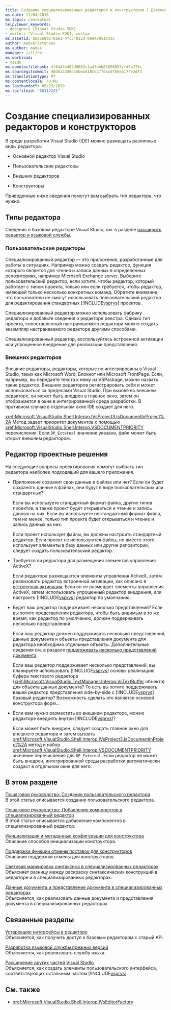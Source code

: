```yaml
---
title: Создание специализированных редакторов и конструкторов | Документация Майкрософт
ms.date: 11/04/2016
ms.topic: conceptual
helpviewer_keywords:
- designers [Visual Studio SDK]
- editors [Visual Studio SDK], custom
ms.assetid: b6a5e8b2-0ae1-4fc3-812d-09d40051b435
author: madskristensen
ms.author: madsk
manager: jillfra
ms.workload:
- vssdk
ms.openlocfilehash: 4f8447e402d9602c1a4fdeb87896853cfd9a775c
ms.sourcegitcommit: 40d612240dc5bea418cd27fdacdf85ea177e2df3
ms.translationtype: MT
ms.contentlocale: ru-RU
ms.lasthandoff: 05/29/2019
ms.locfileid: "66312241"
---
```

# <a name="create-custom-editors-and-designers"></a>Создание специализированных редакторов и конструкторов

В среде разработки Visual Studio (IDE) можно размещать различные виды редактора:

- Основной редактор Visual Studio

- Пользовательские редакторы

- Внешних редакторов

- Конструкторы

Приведенные ниже сведения помогут вам выбрать тип редактора, что нужно.

## <a name="types-of-editor"></a>Типы редактора

Сведения о базовом редакторе Visual Studio, см. в разделе [расширить редактор и языковой службы](../extensibility/extending-the-editor-and-language-services.md).

### <a name="custom-editors"></a>Пользовательские редакторы
 Специализированный редактор — это приложения, разработанные для работы в ситуациях. Например можно создать редактор, функция которого является для чтения и записи данных в определенных репозиториях, например Microsoft Exchange server. Выберите пользовательский редактор, если хотите, чтобы редактор, который работает с типом проекта, только или если требуется, чтобы редактор, имеющей только несколько конкретных команд. Обратите внимание, что пользователи не смогут использовать пользовательский редактор для редактирования стандартных [!INCLUDE[vsprvs](../code-quality/includes/vsprvs_md.md)] проектов.

 Специализированный редактор можно использовать фабрику редактора и добавьте сведения о редакторе реестра. Однако тип проекта, сопоставленный настраиваемого редактора можно создать экземпляр настраиваемого редактора другими способами.

 Специализированный редактор, воспользуйтесь встроенной активации или упрощенное внедрение для реализации представления.

### <a name="external-editors"></a>Внешних редакторов
 Внешние редакторы, редакторы, которые не интегрированы в Visual Studio, таких как Microsoft Word, Блокнот или Microsoft FrontPage. Если, например, вы передаете текста к нему из VSPackage, можно назвать такие редактор. Внешних редакторов регистрировать себя и может использоваться за пределами Visual Studio. При вызове во внешнем редакторе, он может быть внедрен в главное окно, затем он отображается в окне в интегрированной среде разработки. В противном случае в отдельном окне IDE создает для него.

 <xref:Microsoft.VisualStudio.Shell.Interop.IVsProject3.IsDocumentInProject%2A> Метод задает приоритет документов с помощью <xref:Microsoft.VisualStudio.Shell.Interop.VSDOCUMENTPRIORITY> перечисления. Если `DP_External` значение указано, файл может быть открыт внешним редактором.

## <a name="editor-design-decisions"></a>Редактор проектные решения
 На следующие вопросы проектирования помогут выбрать тип редактора наиболее подходящий для вашего приложения.

- Приложение сохранит свои данные в файлах или нет? Если он будет сохранять данные в файлах, они будут в виде пользовательских или стандартных?

   Если вы используете стандартный формат файла, других типов проектов, а также проект будет открываться и чтение и запись данных на них. Если вы используете нестандартный формат файла, тем не менее, только тип проекта будет открываться и чтение и запись данных на них.

   Если проект использует файлы, вы должны настроить стандартный редактор. Если проект не используются файлы, но вместо этого использует элементы в базу данных или другие репозитории, следует создать пользовательский редактор.

- Требуется ли редактора для размещения элементов управления ActiveX?

   Если редактора размещаются элементы управления ActiveX, затем реализовать редактор встроенной активации, как описано в [встроенная активация](../extensibility/in-place-activation.md). Если он не размещает элементы управления ActiveX, затем использовать упрощенный редактор внедрения, или настроить [!INCLUDE[vsprvs](../code-quality/includes/vsprvs_md.md)] редактор по умолчанию.

- Будет ваш редактор поддерживает несколько представлений? Если вы хотите представления редактора, чтобы быть видимым в то же время, как редактор по умолчанию, должен поддерживать несколько представлений.

   Если ваш редактор должен поддерживать несколько представлений, данные документа и объекты представления документа для редактора необходимо отдельные объекты. Дополнительные сведения см. в разделе [поддерживать несколько представлений документа](../extensibility/supporting-multiple-document-views.md).

   Если ваш редактор поддерживает несколько представлений, вы планируете использовать [!INCLUDE[vsprvs](../code-quality/includes/vsprvs_md.md)] основы реализацию буфера текстового редактора (<xref:Microsoft.VisualStudio.TextManager.Interop.VsTextBuffer> объекта) для объекта данных документа? То есть вы хотите поддерживать вашей редактор представления side-by-side с [!INCLUDE[vsprvs](../code-quality/includes/vsprvs_md.md)] базовый редактор? Возможность сделать это является основой конструктора форм...

- Если вам нужно разместить во внешнем редакторе, можно редакторе внедрять внутри [!INCLUDE[vsprvs](../code-quality/includes/vsprvs_md.md)]?

   Если может быть внедрен, следует создать главное окно для внешнего редактора и затем вызвать <xref:Microsoft.VisualStudio.Shell.Interop.IVsProject3.IsDocumentInProject%2A> метод и набор <xref:Microsoft.VisualStudio.Shell.Interop.VSDOCUMENTPRIORITY> значение перечисления для `DP_External`. Если редактор не может быть внедрен, интегрированной среды разработки автоматически создаст в отдельном окне для него.

## <a name="in-this-section"></a>В этом разделе

[Пошаговое руководство: Создание пользовательского редактора](../extensibility/walkthrough-creating-a-custom-editor.md)\
В этой статье описывается создание пользовательского редактора.

[Пошаговое руководство: Добавление компонентов в специализированный редактор](../extensibility/walkthrough-adding-features-to-a-custom-editor.md)\
В этой статье описывается добавление компонентов в специализированный редактор.

[Инициализация и метаданные конфигурации для конструктора](../extensibility/designer-initialization-and-metadata-configuration.md)\
Описание способов инициализации конструктора.

[Поддержка функции отмены поставок для конструкторов](../extensibility/supplying-undo-support-to-designers.md)\
Описание поддержки отмены для конструкторов.

[Цветовая маркировка синтаксиса в специализированных редакторах](../extensibility/syntax-coloring-in-custom-editors.md)\
Объясняет разницу между раскраску синтаксических конструкций в редакторе и в специализированных редакторах.

[Данные документа и представление документа в специализированных редакторах](../extensibility/document-data-and-document-view-in-custom-editors.md)\
Объясняется, как реализовать данные документа и представления документа в специализированных редакторах.

## <a name="related-sections"></a>Связанные разделы

[Устаревшие интерфейсы в редакторе](../extensibility/legacy-interfaces-in-the-editor.md)\
Объясняется, как получить доступ к базовым редактором с старый API.

[Разработка языковой службы прежних версий](../extensibility/internals/developing-a-legacy-language-service.md)\
Объясняется, как реализовать службу языка.

[Расширение других частей Visual Studio](../extensibility/extending-other-parts-of-visual-studio.md)\
Объясняется, как создать элементы пользовательского интерфейса, соответствующих остальным частям [!INCLUDE[vsprvs](../code-quality/includes/vsprvs_md.md)].

## <a name="see-also"></a>См. также

- <xref:Microsoft.VisualStudio.Shell.Interop.IVsEditorFactory>